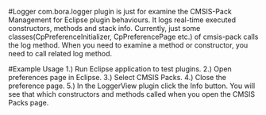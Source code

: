 #Logger
com.bora.logger plugin is just for examine the CMSIS-Pack Management for Eclipse
plugin behaviours. It logs real-time executed constructors, methods and stack info.
Currently, just some classes(CpPreferenceInitializer, CpPreferencePage etc.)
of cmsis-pack calls the log method. When you need to examine a method 
or constructor, you need to call related log method.

#Example Usage
1.) Run Eclipse application to test plugins.
2.) Open preferences page in Eclipse.
3.) Select CMSIS Packs.
4.) Close the preference page.
5.) In the LoggerView plugin click the Info button. You will see that which
constructors and methods called when you open the CMSIS Packs page.
